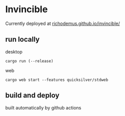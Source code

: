 # Invincible
Currently deployed at [richodemus.github.io/invincible/](https://richodemus.github.io/invincible/)

## run locally
desktop
```
cargo run (--release)
```
web
```
cargo web start --features quicksilver/stdweb
```

## build and deploy
built automatically by github actions
